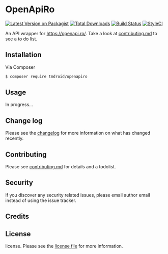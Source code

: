 # OpenApiRo

[![Latest Version on Packagist][ico-version]][link-packagist]
[![Total Downloads][ico-downloads]][link-downloads]
[![Build Status][ico-travis]][link-travis]
[![StyleCI][ico-styleci]][link-styleci]

An API wrapper for https://openapi.ro/. Take a look at [contributing.md](contributing.md) to see a to do list.

## Installation

Via Composer

``` bash
$ composer require tmdroid/openapiro
```

## Usage

In progress...

## Change log

Please see the [changelog](changelog.md) for more information on what has changed recently.

## Contributing

Please see [contributing.md](contributing.md) for details and a todolist.

## Security

If you discover any security related issues, please email author email instead of using the issue tracker.

## Credits

## License

license. Please see the [license file](license.md) for more information.

[ico-version]: https://img.shields.io/packagist/v/tmdroid/openapiro.svg?style=flat-square
[ico-downloads]: https://img.shields.io/packagist/dt/tmdroid/openapiro.svg?style=flat-square
[ico-travis]: https://img.shields.io/travis/tmdroid/openapiro/master.svg?style=flat-square
[ico-styleci]: https://styleci.io/repos/12345678/shield

[link-packagist]: https://packagist.org/packages/tmdroid/openapiro
[link-downloads]: https://packagist.org/packages/tmdroid/openapiro
[link-travis]: https://travis-ci.org/tmdroid/openapiro
[link-styleci]: https://styleci.io/repos/12345678
[link-author]: https://github.com/tmdroid
[link-contributors]: ../../contributors
